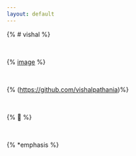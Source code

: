 ```yaml
---
layout: default
---
```


{% # vishal %}

<br>

{% [image](https://github.com/vishalpathania) %}

<br>

{% (https://github.com/vishalpathania)%}

<br>

{% 🎄 %}

<br>

{% *emphasis %}
